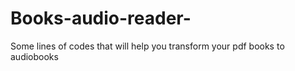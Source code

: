 # Books-audio-reader-
Some lines of codes that will help you transform your pdf books to audiobooks
